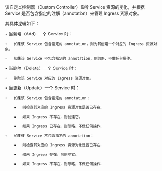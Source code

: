
该自定义控制器（Custom Controller）监听 Service 资源的变化，并根据 Service 是否包含指定的注解（annotation）来管理 Ingress 资源对象。

其具体逻辑如下：

•   当新增（Add）一个 Service 时：

    ◦   如果该 Service 包含指定的 annotation，则为其创建一个对应的 Ingress 资源对象。

    ◦   如果该 Service 不包含指定的 annotation，则忽略，不做任何操作。

•   当删除（Delete）一个 Service 时：

    ◦   删除该 Service 对应的 Ingress 资源对象。

•   当更新（Update）一个 Service 时：

    ◦   如果该 Service 包含指定的 annotation：

        ▪   则检查其对应的 Ingress 资源对象是否已存在。

        ▪   如果 Ingress 不存在，则创建它。

        ▪   如果 Ingress 已存在，则忽略，不做任何操作。

    ◦   如果该 Service 不包含指定的 annotation：

        ▪   则检查其对应的 Ingress 资源对象是否已存在。

        ▪   如果 Ingress 存在，则删除它。

        ▪   如果 Ingress 不存在，则忽略，不做任何操作。